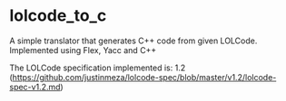 lolcode_to_c
============

A simple translator that generates C++ code from given LOLCode. Implemented using Flex, Yacc and C++

The LOLCode specification implemented is: 1.2 (https://github.com/justinmeza/lolcode-spec/blob/master/v1.2/lolcode-spec-v1.2.md)